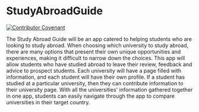 # StudyAbroadGuide
[![Contributor Covenant](https://img.shields.io/badge/Contributor%20Covenant-2.1-4baaaa.svg)](CONDUCT.md) 

The Study Abroad Guide will be an app catered to helping students who are looking to study abroad. When choosing which university to study abroad, there are many options that present their own unique opportunities and experiences, making it difficult to narrow down the choices. This app will allow students who have studied abroad to leave their review, feedback and advice to prospect students. Each university will have a page filled with information, and each student will have their own profile. If a student has studied at a particular university, then they can contribute information to their university page. With all the universities' information gathered together in one app, students can easily navigate through the app to compare universities in their target country. 